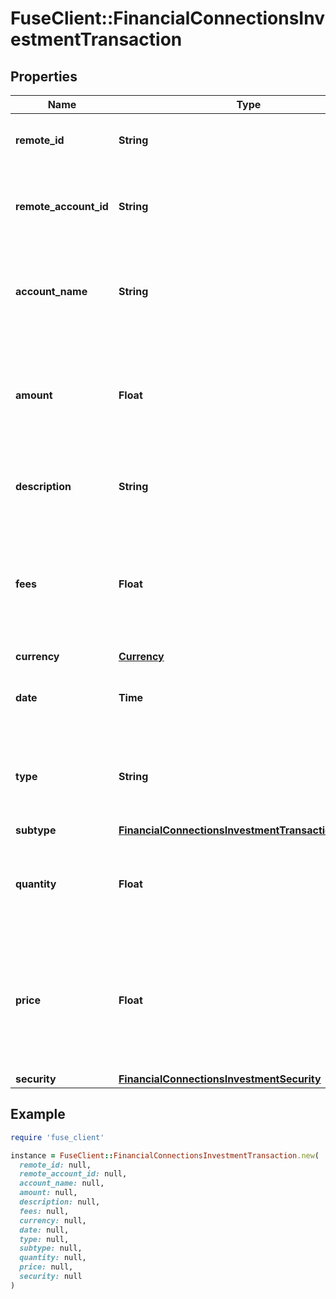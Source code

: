 # FuseClient::FinancialConnectionsInvestmentTransaction

## Properties

| Name | Type | Description | Notes |
| ---- | ---- | ----------- | ----- |
| **remote_id** | **String** | The remote ID of the Investment transaction |  |
| **remote_account_id** | **String** | Remote Account Id of the transaction, ie Plaid Account Id |  |
| **account_name** | **String** | The name of the account associated with the investment transaction | [optional] |
| **amount** | **Float** | The amount of the investment transaction, in cents. The format of this value is a double. |  |
| **description** | **String** | A description of the investment transaction |  |
| **fees** | **Float** | The fees associated with the investment transaction, in cents. The format of this value is a double. |  |
| **currency** | [**Currency**](Currency.md) |  |  |
| **date** | **Time** | The date and time of the investment transaction |  |
| **type** | **String** | The type of the investment transaction (e.g., &#39;buy&#39;, &#39;sell&#39;, &#39;dividend&#39;) |  |
| **subtype** | [**FinancialConnectionsInvestmentTransactionSubtype**](FinancialConnectionsInvestmentTransactionSubtype.md) |  | [optional] |
| **quantity** | **Float** | The number of units of the security involved in this transaction |  |
| **price** | **Float** | The price of the security involved in this transaction, in cents. The format of this value is a double. |  |
| **security** | [**FinancialConnectionsInvestmentSecurity**](FinancialConnectionsInvestmentSecurity.md) |  |  |

## Example

```ruby
require 'fuse_client'

instance = FuseClient::FinancialConnectionsInvestmentTransaction.new(
  remote_id: null,
  remote_account_id: null,
  account_name: null,
  amount: null,
  description: null,
  fees: null,
  currency: null,
  date: null,
  type: null,
  subtype: null,
  quantity: null,
  price: null,
  security: null
)
```

